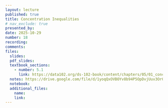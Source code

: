 ```yaml
---
layout: lecture
published: true
title: Concentration Inequalities
# nav_exclude: true
presented_by:
date: 2025-10-29
number: 18
recording: 
comments:
files:
  slides:
  pdf_slides:
  textbook_sections:
    - number: 5.1
      link: https://data102.org/ds-102-book/content/chapters/05/01_concentration.html
  notes: https://drive.google.com/file/d/1yoqQxOVBOYv8b94P5OpDvjUuv3Or0ElN/view?usp=sharing
  notebook:
  additional_files:
    name:
    link:
---
```

